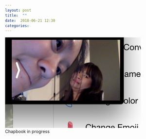 ```yaml
---
layout: post
title:  ""
date:  2018-06-21 12:30
categories: 
---
```


![Happy Solstice](/img/blog/2018-06/06-21.png)
Chapbook in progress